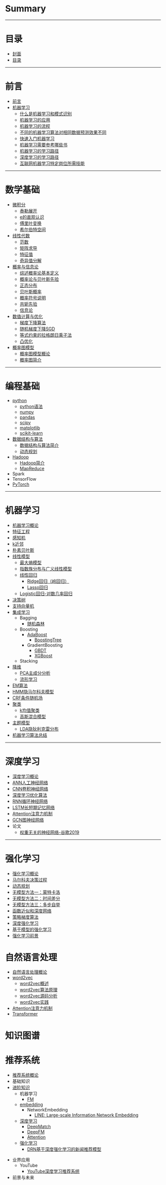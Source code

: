 # Summary

---

# 目录

* [封面](README.md)
* [目录](content/SUMMARY.md)

---

# 前言

* [前言](content/perface/perface/perface.md)
* [机器学习](content/perface/machine-learning-perface/machine-learning-perface.md)
    * [什么是机器学习和模式识别](content/perface/machine-learning-perface/machine-learning-perface.md#什么是机器学习和模式识别)
    * [机器学习的应用](content/perface/machine-learning-perface/machine-learning-perface.md#机器学习的应用)
    * [机器学习的流程](content/perface/machine-learning-perface/machine-learning-perface.md#机器学习的流程)
    * [不同的机器学习算法对相同数据预测效果不同](content/perface/machine-learning-perface/machine-learning-perface.md#不同的机器学习算法对相同数据预测效果不同)
    * [快速入门机器学习](content/perface/machine-learning-perface/machine-learning-perface.md#快速入门机器学习)
    * [机器学习需要参考哪些书](content/perface/machine-learning-perface/machine-learning-perface.md#机器学习需要参考哪些书)
    * [机器学习的学习路径](content/perface/machine-learning-perface/machine-learning-perface.md#机器学习的学习路径)
    * [深度学习的学习路径](content/perface/machine-learning-perface/machine-learning-perface.md#深度学习的学习路径)
    * [互联网机器学习特定岗位所需技能](content/perface/machine-learning-perface/machine-learning-perface.md#互联网机器学习特定岗位所需技能)

---

# 数学基础

* [微积分](content/mathematics/calculus/calculus.md)
    * [泰勒展开](content/mathematics/calculus/taylor-expansion.md)
    * [e的直观认识](content/mathematics/calculus/intuition-of-e.md)
    * [傅里叶变换](content/mathematics/calculus/fourier-transform.md)
    * [希尔伯特空间](content/mathematics/calculus/hilbert-space.md)
* [线性代数](content/mathematics/linear-algebra/linear-algebra.md)
    * [范数](content/mathematics/linear-algebra/norm.md)
    * [矩阵求导](content/mathematics/linear-algebra/matrix-derivative.md)
    * [特征值](content/mathematics/linear-algebra/eigenvalue.md)
    * [奇异值分解](content/mathematics/linear-algebra/singular-value-decomposition.md)
* [概率与信息论](content/mathematics/statistics-and-information-theory/statistics-and-information-theory.md)
    * [综述概率论基本定义](content/mathematics/statistics-and-information-theory/review-of-statistics.md)
    * [概率论与贝叶斯先验](content/mathematics/statistics-and-information-theory/probability-and-bayesian-prior.md)
    * [正态分布](content/mathematics/statistics-and-information-theory/normal-distribution.md)
    * [贝叶斯概率](content/mathematics/statistics-and-information-theory/bayes-probability.md)
    * [概率符号说明](content/mathematics/statistics-and-information-theory/probability-symbol-explaination.md)
    * [共轭先验](content/mathematics/statistics-and-information-theory/conjugate-prior.md)
    * [信息论](content/mathematics/statistics-and-information-theory/information-theory.md)
* [数值计算与优化](content/mathematics/numerical-calculation-and-optimization/numerical-calculation-and-optimization.md)
    * [梯度下降算法](content/mathematics/numerical-calculation-and-optimization/gradient-descent.md)
    * [随机梯度下降SGD](content/mathematics/numerical-calculation-and-optimization/stochastic-gradient-desent.md)
    * [等式约束的拉格朗日乘子法](content/mathematics/numerical-calculation-and-optimization/lagrangian-multiplier-method.md)
    * [凸优化](content/mathematics/numerical-calculation-and-optimization/convex-optimization.md)
* [概率图模型](content/mathematics/probability-graphical-model/probability-graphical-model.md)
    * [概率图模型概论](content/mathematics/probability-graphical-model/probability-graphical-model-introduction.md)
    * [概率图简介](content/mathematics/probability-graphical-model/probability-graph-introduction.md)

---

# 编程基础

* [python](content/coding/python/python.md)
    * [python语法](content/coding/python/python-grammar.md)
    * [numpy](content/coding/python/numpy.md)
    * [pandas](content/coding/python/pandas.md)
    * [scipy](content/coding/python/scipy.md)
    * [matplotlib](content/coding/python/matplotlib.md)
    * [scikit-learn](content/coding/python/scikit-learn.md)
* [数据结构与算法](content/coding/data-structures-and-algorithms/data-structures-and-algorithms.md)
    * [数据结构与算法简介](content/coding/data-structures-and-algorithms/data-structures-and-algorithms-introduction.md)
    * [动态规划](content/coding/data-structures-and-algorithms/dynamic-programming.md)
* [Hadoop](content/coding/hadoop/hadoop.md)
    * [Hadoop简介](content/coding/hadoop/hadoop-introduction.md)
    * [MapReduce](content/coding/hadoop/map-reduce.md)
* Spark
* TensorFlow
* [PyTorch](content/coding/pytorch/pytorch.md)



---

# 机器学习

* [机器学习概论](content/machine-learning/machine-learning-introduction/machine-learning-introduction.md)
* [特征工程](content/machine-learning/feature-engineering/feature-engineering.md)
* [感知机](content/machine-learning/perceptron/perceptron.md)
* [k近邻](content/machine-learning/k-nearest-neighbor/k-nearest-neighbor.md)
* [朴素贝叶斯](content/machine-learning/naive-bayes/naive-bayes.md)
* [线性模型](content/machine-learning/linear-model/linear-model.md)
    * [最大熵模型](content/machine-learning/linear-model/maximum-entropy-model.md)
    * [指数族分布与广义线性模型](content/machine-learning/linear-model/exponential-family-distribution-and-generalized-linear-model.md)
    * [线性回归](content/machine-learning/linear-model/linear-regression.md#线性回归)
      * [Ridge回归（岭回归）](content/machine-learning/linear-model/linear-regression.md#Ridge回归（岭回归）)
      * [Lasso回归](content/machine-learning/linear-model/linear-regression.md#Lasso回归)
    * [Logistic回归-对数几率回归](content/machine-learning/linear-model/logistic-regression.md)
* [决策树](content/machine-learning/decision-tree/decision-tree.md)
* [支持向量机](content/machine-learning/support-vector-machine/support-vector-machine.md)
* [集成学习](content/machine-learning/ensemble-learning/ensemble-learning.md)
    * Bagging
        * [随机森林](content/machine-learning/ensemble-learning/random-forest.md)
    * Boosting
        * [AdaBoost](content/machine-learning/ensemble-learning/AdaBoost.md)
            * [BoostingTree](content/machine-learning/ensemble-learning/BoostingTree.md)
        * GradientBoosting
            * [GBDT](content/machine-learning/ensemble-learning/GBDT.md)
            * [XGBoost](content/machine-learning/ensemble-learning/XGBoost.md)
    * Stacking
* [降维](content/machine-learning/dimensionality-reduction/dimensionality-reduction.md)
    * [PCA主成分分析](content/machine-learning/dimensionality-reduction/principal-component-analysis.md)
    * [流形学习](content/machine-learning/dimensionality-reduction/manifold-learning.md)
* [EM算法](content/machine-learning/expectation-maximization-algorithm/expectation-maximization-algorithm.md)
* [HMM隐马尔科夫模型](content/machine-learning/hidden-markov-model/hidden-markov-model.md)
* [CRF条件随机场](content/machine-learning/conditional-random-field/conditional-random-field.md)
* [聚类](content/machine-learning/clustering/clustering.md)
    * [k均值聚类](content/machine-learning/clustering/k-means-clustering.md)
    * [高斯混合模型](content/machine-learning/clustering/gaussian-mixture-model.md)
* [主题模型](content/machine-learning/topic-model/topic-model.md)
    * [LDA隐狄利克雷分布](content/machine-learning/topic-model/latent-dirichlet-allocation.md)
* [机器学习算法总结](content/machine-learning/machine-learning-algorithm-summary/machine-learning-algorithm-summary.md)

---

# 深度学习

* [深度学习概论](content/deep-learning/deep-learning-introduction/deep-learning-introduction.md)
* [ANN人工神经网络](content/deep-learning/artificial-neural-network/artificial-neural-network.md)
* [CNN卷积神经网络](content/deep-learning/convolutional-neural-network/convolutional-neural-network.md)
* [深度学习优化算法](content/deep-learning/deep-learning-optimization-algorithm/deep-learning-optimization-algorithm.md)
* [RNN循环神经网络](content/deep-learning/recurrent-neural-network/recurrent-neural-network.md)
* [LSTM长短期记忆网络](content/deep-learning/long-short-term-memory-networks/long-short-term-memory-networks.md)
* [Attention注意力机制](content/deep-learning/attention-mechanism/attention-mechanism.md)
* [GCN图神经网络](content/deep-learning/graph-neural-networks/graph-neural-networks.md)
* 论文
  * [权重无关的神经网络-谷歌2019](content/deep-learning/paper/Weight-Agnostic-Neural-Networks.md)

---

# 强化学习

* [强化学习概论](content/reinforcement-learning/reinforcement-learning-introduction/reinforcement-learning-introduction.md)
* [马尔科夫决策过程](content/reinforcement-learning/markov-decision-processes/markov-decision-processes.md)
* [动态规划](content/reinforcement-learning/dynamic-programming/dynamic-programming.md)
* [无模型方法一：蒙特卡洛](content/reinforcement-learning/model-free-methods-1-monte-carlo/model-free-methods-1-monte-carlo.md)
* [无模型方法二：时间差分](content/reinforcement-learning/model-free-methods-2-time-difference/model-free-methods-2-time-difference.md)
* [无模型方法三：多步自举](content/reinforcement-learning/model-free-methods-3-multi-step-bootstrap/model-free-methods-3-multi-step-bootstrap.md)
* [函数近似和深度网络](content/reinforcement-learning/function-approximation-and-deep-network/function-approximation-and-deep-network.md)
* [策略梯度算法](content/reinforcement-learning/policy-gradient-algorithm/policy-gradient-algorithm.md)
* [深度强化学习](content/reinforcement-learning/deep-reinforcement-learning/deep-reinforcement-learning.md)
* [基于模型的强化学习](content/reinforcement-learning/model-based-reinforcement-learning/model-based-reinforcement-learning.md)
* [强化学习前景](content/reinforcement-learning/reinforcement-learning-prospect/reinforcement-learning-prospect.md)

# 自然语言处理

* [自然语言处理概论](content/natural-language-processing/natural-language-processing-introduction/natural-language-processing-introduction.md)
* [word2vec](content/natural-language-processing/word2vec/word2vec.md)
  * [word2vec概述](content/natural-language-processing/word2vec/word2vec-introduction.md)
  * [word2vec算法原理](content/natural-language-processing/word2vec/word2vec-algorithm-principle.md)
  * [word2vec源码分析](content/natural-language-processing/word2vec/word2vec-source-code-analysis.md)
  * [word2vec实践](content/natural-language-processing/word2vec/word2vec-practice.md)
* [Attention注意力机制](content/natural-language-processing/attention-mechanism/attention-mechanism.md)
* [Transformer](content/natural-language-processing/transformer/transformer.md)

# 知识图谱



# 推荐系统

* [推荐系统概论](content/recommender-systems/recommender-systems-introduction/recommender-systems-introduction.md)
* 基础知识
* [进阶知识](content/recommender-systems/advanced-knowledge/advanced-knowledge.md)
  * 机器学习
    * [FM](content/recommender-systems/advanced-knowledge/machine-learning/FM.md)
  * [embedding](content/recommender-systems/advanced-knowledge/embedding/embedding.md)
    * NetworkEmbedding
      * [LINE: Large-scale Information Network Embedding](content/recommender-systems/advanced-knowledge/embedding/network-embedding/LINE-Large-scale-Information-Network-Embedding.md)
  * [深度学习](content/recommender-systems/advanced-knowledge/deep-learning/deep-learning.md)
    * [DeepMatch](content/recommender-systems/advanced-knowledge/deep-learning/DeepMatch.md)
    * [DeepFM](content/recommender-systems/advanced-knowledge/deep-learning/DeepFM.md)
    * [Attention](content/recommender-systems/advanced-knowledge/deep-learning/attention.md)
  * [强化学习](content/recommender-systems/advanced-knowledge/reinforcement-learning/reinforcement-learning.md)
    * [DRN基于深度强化学习的新闻推荐模型](content/recommender-systems/advanced-knowledge/reinforcement-learning/DRN-A-Deep-Reinforcement-Learning-Framework-for-News-Recommendation.md)

- 业界应用
  - YouTube
    - [YouTube深度学习推荐系统](content/recommender-systems/industry-application/YouTube/Deep-Neural-Networks-for-YouTube-Recommendations.md)
- 前景与未来





